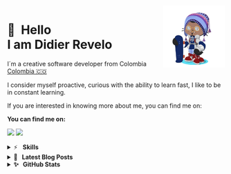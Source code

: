 <!--
**didierrevelo/didierrevelo** is a ✨ _special_ ✨ repository because its `README.md` (this file) appears on your GitHub profile.

Here are some ideas to get you started:

- 🔭 I’m currently working on ...
- 🌱 I’m currently learning ...
- 👯 I’m looking to collaborate on ...
- 🤔 I’m looking for help with ...
- 💬 Ask me about ...
- 📫 How to reach me: ...
- 😄 Pronouns: ...
- ⚡ Fun fact: ...
-->
<img src="./img/Octocat.png" width="144" align="right" hspace="0" />

👋 &nbsp;Hello <br/> I am Didier Revelo
======

I´m a creative software developer from Colombia [Colombia 🇨🇴](https://www.google.com/maps/place/Colombia/@4,-72z/)

I consider myself proactive, curious with the ability to learn fast, I like to be in constant learning.

If you are interested in knowing more about me, you can find me on:

**You can find me on:**

[<img src="https://img.shields.io/badge/twitter-%231DA1F2.svg?&style=for-the-badge&logo=twitter&logoColor=white"/>](https://twitter.com/DidierRev)
[<img src="https://img.shields.io/badge/linkedin-%230077B5.svg?&style=for-the-badge&logo=linkedin&logoColor=white"/>](https://www.linkedin.com/in/didierrevelo/)


<details>
	<summary>⚡&nbsp;&nbsp;&nbsp;<b>Skills</b></summary>
	<br/>
  	<img src="https://img.shields.io/badge/python-%233a75a5.svg?&style=for-the-badge&logo=python&logoColor=white" alt="Python"/> <b>
	<img src="https://img.shields.io/badge/javascript%20-%23323330.svg?&style=for-the-badge&logo=javascript&logoColor=%23f7de1e" alt="JavaScript"/> <b>
	<img src="https://img.shields.io/badge/html5-%23e34f26.svg?&style=for-the-badge&logo=html5&logoColor=white" alt="HTML5"/> <b>
	<img src="https://img.shields.io/badge/css3-%233573b5.svg?&style=for-the-badge&logo=css3&logoColor=white" alt="CSS3"/> <b>
	<img src="https://img.shields.io/badge/node%2Ejs-%2362af43.svg?&style=for-the-badge&logo=node.js&logoColor=white" alt="NodeJS"/> <b>
	<img src="https://img.shields.io/badge/git-%23fc6d26.svg?&style=for-the-badge&logo=git&logoColor=white" alt="Git"/>
	
</details>

<details>
	<summary>📝&nbsp;&nbsp;&nbsp;<b>Latest Blog Posts</b></summary>
	<br/>
	<ul>
		<li>
			<a href="https://www.linkedin.com/pulse/one-step-forward-future-didier-revelo/?trackingId=JFCBgzy6TcqH%2BYnnVy5ssg%3D%3D">ONE STEP FORWARD, ONE STEP TO THE FUTURE.</a>
		</li>
		<li>
			<a href="https://www.linkedin.com/pulse/why-use-libraries-reloaded-didier-revelo/?trackingId=TvCkn5ASTtedqJRaBIFkow%3D%3D">WHY USE LIBRARIES? RELOADED.</a>
		</li>
		<li>
			<a href="https://www.linkedin.com/pulse/why-use-libraries-didier-revelo/?trackingId=HqVQ9qyfQrOhGUejYhkgfA%3D%3D">WHY USE LIBRARIES?</a>
		</li>
		<li>
			<a href="https://www.linkedin.com/pulse/what-happens-when-you-type-gcc-mainc-didier-revelo/?trackingId=aXif21eqTiyon97NpmVHLQ%3D%3D">WHAT HAPPENS WHEN YOU  gcc main.c?</a>
		</li>
	</ul>
</details>

<details>
	<summary>✨&nbsp;&nbsp;&nbsp;<b>GitHub Stats</b></summary>
	<br/>
	<img src="https://jf-gh-stats.vercel.app/api?username=didierrevelo&show_icons=true&count_private=true&title_color=ffb000&icon_color=785ef0&text_color=ffffff&theme=vision-friendly-dark" alt="GitHub Stats" align="top"/>
	<img src="https://jf-gh-stats.vercel.app/api/top-langs/?username=didierrevelo&layout=compact&hide=java&title_color=ffb000&icon_color=785ef0&theme=vision-friendly-dark" alt="GitHub Top Languages" align="top"/>
</details>

